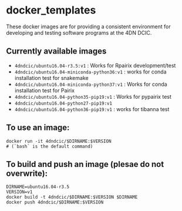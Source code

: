 # docker_templates
These docker images are for providing a consistent environment for developing and testing software programs at the 4DN DCIC.

## Currently available images
* `4dndcic/ubuntu16.04-r3.5:v1` : Works for Rpairix development/test
* `4dndcic/ubuntu16.04-miniconda-python36:v1` : works for conda installation test for snakemake
* `4dndcic/ubuntu16.04-miniconda-python37:v1` : Works for conda installation test for Pairix
* `4dndcic/ubuntu16.04-python35-pip19:v1` : Works for pypairix test
* `4dndcic/ubuntu16.04-python27-pip19:v1`
* `4dndcic/ubuntu16.04-python36-pip19:v1` : works for tibanna test

## To use an image:
```
docker run -it 4dndcic/$DIRNAME:$VERSION
# (`bash` is the default command)
```

## To build and push an image (plesae do not overwrite):
```
DIRNAME=ubuntu16.04-r3.5
VERSION=v1
docker build -t 4dndcic/$DIRNAME:$VERSION $DIRNAME
docker push 4dndcic/$DIRNAME:$VERSION
```
